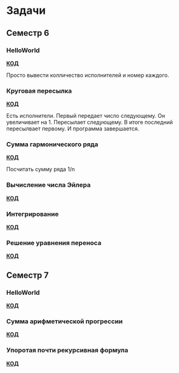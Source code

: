 # Задачи

## Семестр 6

### HelloWorld

[**КОД**](https://github.com/timattt/Project-PP/tree/master/Problems1/HelloWorld)

Просто вывести колличество исполнителей и номер каждого.

### Круговая пересылка

[**КОД**](https://github.com/timattt/Project-PP/tree/master/Problems1/CircularSend)

Есть исполнители.
Первый передает число следующему. Он увеличивает на 1. Пересылает следующему.
В итоге последний пересылвает первому. И программа завершается.

### Сумма гармонического ряда

[**КОД**](https://github.com/timattt/Project-PP/tree/master/Problems1/Harmonic)

Посчитать сумму ряда 1/n

### Вычисление числа Эйлера

[**КОД**](https://github.com/timattt/Project-PP/tree/master/Problems1/EulerNumber)

### Интегрирование

[**КОД**](https://github.com/timattt/Project-PP/tree/master/Problems1/Integral)

### Решение уравнения переноса

[**КОД**](https://github.com/timattt/Project-PP/tree/master/Problems1/Grid)

## Семестр 7

### HelloWorld

[**КОД**](https://github.com/timattt/Project-PP/tree/master/Problems2/HelloWorld_Task1)

### Сумма арифметической прогрессии

[**КОД**](https://github.com/timattt/Project-PP/tree/master/Problems2/Sum_Task2)

### Упоротая почти рекурсивная формула

[**КОД**](https://github.com/timattt/Project-PP/tree/master/Problems2/Formula_Task3)
